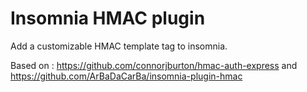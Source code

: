 # Insomnia HMAC plugin

Add a customizable HMAC template tag to insomnia.

Based on : https://github.com/connorjburton/hmac-auth-express and https://github.com/ArBaDaCarBa/insomnia-plugin-hmac
